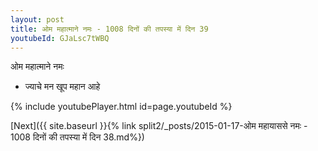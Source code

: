 ```yaml
---
layout: post
title: ओम महात्माने नमः - 1008 दिनों की तपस्या में दिन 39
youtubeId: GJaLsc7tWBQ
---
```

 
 
 ओम महात्माने नमः  
 
 -  ज्याचे मन खूप महान आहे 
 
  
 
  
 
 
 
 
 
 


{% include youtubePlayer.html id=page.youtubeId %}
 
[Next]({{ site.baseurl }}{% link  split2/_posts/2015-01-17-ओम महायाससे नमः - 1008 दिनों की तपस्या में दिन 38.md%})
 
